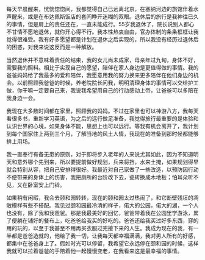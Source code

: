 每天早晨醒来，恍恍惚惚间，我都觉得自己已远离北京，在塞纳河边的旅馆伴着水声醒来，或是在布达佩斯饭店的套间睁开迷糊的双眼。退休后的旅行是我神往已久的事情，但是肩上的责任还在，一直未能成行。55岁我退休了，院长说别人都心不甘情不愿地退休，就你开心得不行。我本性热衷自由，官办体制的条条框框让我觉得很难受。我有好多愿望都是计划在退休之后实现的，所以我没有经历过退休后的困惑，对我来说这反而是一种解放。

当然退休并不意味着责任的结束，我的女儿尚未成家，母亲年过九旬，身体不好，需要我的照料。相比于实现自己的愿望，陪伴在家人身边是更值得做的事情。我的爸爸妈妈给了我最多的爱和陪伴，我愿意用我的努力换来更多陪伴在他们身边的机会。以前照顾我爸爸的时候，养老院院长问我，明明清理身体的事情可以交给护工做，你干嘛一定要自己来，我说我希望用自己的行动感动上帝，让爸爸可以多陪在我身边一会。

我现在大多数时间都在家里，照顾我的妈妈。不过在家里也可以神游八方，我每天看很多书，重新学习英语，为之后的远行做足准备，我觉得旅行最重要的是体验和认识世界的心境，如果身体不能，思想上也可以远行。等我有机会离开了，我计划到每个国家住上两到三个月，了解当地的风土人情，我现在的准备到那时候都能够排上用场。

我一直奉行有备无患的原则，对于即将步入老年的人来说尤其如此，因为不知道明天和意外哪个先到来，所以要提前做好规划，兵来将挡，水来土掩，如果规划得早就会特别从容，把自己安排得很好。我最近对自己家做了一些改造，以预防因行动不便带来的身体上的伤害，我把厕所的台阶改下去，瓷砖换成木地板；怕耳朵听不见，又在卧室安上门铃。

如果稍有闲暇，我会去颐和园转转，现在的颐和园太过热闹了，和它断壁残垣的凋敝模样有些不搭配。我见过颐和园最冷清的样子，偌大的公园，偌大的湖，一个人也没有，除了我和我爸爸。那是我最美好的回忆，爸爸带着我在公园里学游泳，累了便躺在铺好的餐布上，吃爸爸给我买的好吃的。爸爸还给我买过好多东西，穿的用的玩的，以至于我甚至不用再买衣服过完接下来的人生。我成为现在的我，有一半都是爸爸造就的，他给了我一切，让我每天都幸福满满，我对男人所有的好感，都集中在爸爸身上了。假如时光可以停留，我希望它永远停在颐和园的时候，这样我就可以拉着爸爸的手陪着他一起慢慢变老，在我看来这是最幸福的事情。

